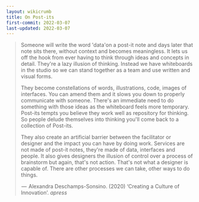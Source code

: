 ```yaml
---
layout: wikicrumb 
title: On Post-its
first-commit: 2022-03-07
last-updated: 2022-03-07
---
```


> Someone will write the word 'data'on a post-it note and days later that note sits there, without context and becomes meaningless. It lets us off the hook from ever having to think through ideas and concepts in detail. They're a lazy illusion of thinking. Instead we have whiteboards in the studio so we can stand together as a team and use written and visual forms.
> 
> They become constellations of words, illustrations, code, images of interfaces. You can amend them and it slows you down to properly communicate with someone. There's an immediate need to do something with those ideas as the whiteboard feels more temporary. Post-its tempts you believe they work well as repository for thinking. So people delude themselves into thinking you'll come back to a collection of Post-its.
> 
> They also create an artificial barrier between the facilitator or designer and the impact you can have by doing work. Services are not made of post-it notes, they're made of data, interfaces and people. It also gives designers the illusion of control over a process of brainstorm but again, that's not action. That's not what a designer is capable of. There are other processes we can take, other ways to do things.
> 
>  —  Alexandra Deschamps-Sonsino. (2020) ‘Creating a Culture of Innovation’. *apress*


